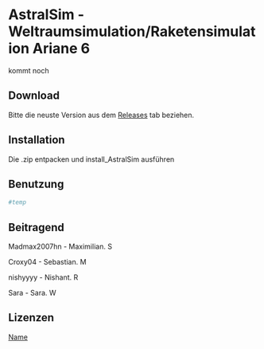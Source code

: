 # AstralSim - Weltraumsimulation/Raketensimulation Ariane 6

kommt noch

## Download

Bitte die neuste Version aus dem [Releases](https://github.com/MadMax2007hn/ESA/releases) tab beziehen.

## Installation 

Die .zip entpacken und install_AstralSim ausführen



## Benutzung

```python
#temp
```

## Beitragend

Madmax2007hn - Maximilian. S

Croxy04 - Sebastian. M

nishyyyy - Nishant. R

Sara - Sara. W

## Lizenzen

[Name](link)
